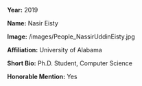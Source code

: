 **Year:** 2019

**Name:** Nasir Eisty

**Image:** /images/People_NassirUddinEisty.jpg

**Affiliation:** University of Alabama

**Short Bio:** Ph.D. Student, Computer Science

**Honorable Mention:** Yes
